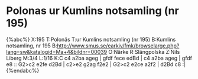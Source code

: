 # Polonas ur Kumlins notsamling (nr 195)

{%abc%}
X:195
T:Polonäs
T:ur Kumlins notsamling (nr 195)
B:Kumlins notsamling, nr 195
B:http://www.smus.se/earkiv/fmk/browselarge.php?lang=sw&katalogid=Ma+4&bildnr=00039
O:Närke
R:Slängpolska
Z:Nils Liberg
M:3/4
L:1/16
K:C
c4 a2ba ageg | gfdf fece edBd | c4 a2ba ageg | gfdf e8 ::
G2>c2 e2fe d2Bd | c2>e2 g2ag f2e2 | G2>c2 e2ce a2f2 | d2Bd c8 :|
{%endabc%}

